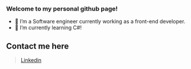 ### Welcome to my personal github page!

- 🔭 I’m a Software engineer currently working as a front-end developer.
- 🌱 I’m currently learning C#!

## Contact me here

> [Linkedin](https://www.linkedin.com/in/elliott-s-115a17219/)

